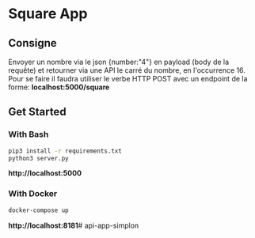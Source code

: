 # Square App

## Consigne 

Envoyer un nombre via le json {number:"4"} en payload (body de la requête) et retourner via une API le carré du nombre, en l'occurrence 16. Pour se faire il faudra utiliser le verbe HTTP POST avec un endpoint de la forme: **localhost:5000/square**

## Get Started

### With Bash

```bash
pip3 install -r requirements.txt
python3 server.py
```

**http://localhost:5000**

### With Docker

```bash
docker-compose up
```

**http://localhost:8181**# api-app-simplon
